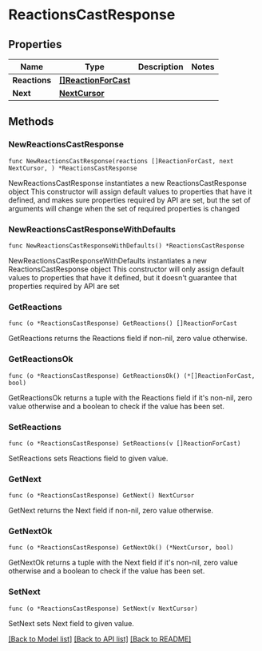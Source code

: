 # ReactionsCastResponse

## Properties

Name | Type | Description | Notes
------------ | ------------- | ------------- | -------------
**Reactions** | [**[]ReactionForCast**](ReactionForCast.md) |  | 
**Next** | [**NextCursor**](NextCursor.md) |  | 

## Methods

### NewReactionsCastResponse

`func NewReactionsCastResponse(reactions []ReactionForCast, next NextCursor, ) *ReactionsCastResponse`

NewReactionsCastResponse instantiates a new ReactionsCastResponse object
This constructor will assign default values to properties that have it defined,
and makes sure properties required by API are set, but the set of arguments
will change when the set of required properties is changed

### NewReactionsCastResponseWithDefaults

`func NewReactionsCastResponseWithDefaults() *ReactionsCastResponse`

NewReactionsCastResponseWithDefaults instantiates a new ReactionsCastResponse object
This constructor will only assign default values to properties that have it defined,
but it doesn't guarantee that properties required by API are set

### GetReactions

`func (o *ReactionsCastResponse) GetReactions() []ReactionForCast`

GetReactions returns the Reactions field if non-nil, zero value otherwise.

### GetReactionsOk

`func (o *ReactionsCastResponse) GetReactionsOk() (*[]ReactionForCast, bool)`

GetReactionsOk returns a tuple with the Reactions field if it's non-nil, zero value otherwise
and a boolean to check if the value has been set.

### SetReactions

`func (o *ReactionsCastResponse) SetReactions(v []ReactionForCast)`

SetReactions sets Reactions field to given value.


### GetNext

`func (o *ReactionsCastResponse) GetNext() NextCursor`

GetNext returns the Next field if non-nil, zero value otherwise.

### GetNextOk

`func (o *ReactionsCastResponse) GetNextOk() (*NextCursor, bool)`

GetNextOk returns a tuple with the Next field if it's non-nil, zero value otherwise
and a boolean to check if the value has been set.

### SetNext

`func (o *ReactionsCastResponse) SetNext(v NextCursor)`

SetNext sets Next field to given value.



[[Back to Model list]](../README.md#documentation-for-models) [[Back to API list]](../README.md#documentation-for-api-endpoints) [[Back to README]](../README.md)


